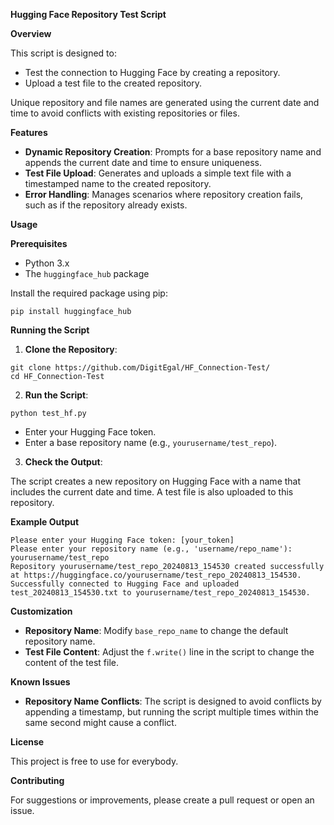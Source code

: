**Hugging Face Repository Test Script**

**Overview**

This script is designed to:

- Test the connection to Hugging Face by creating a repository.
- Upload a test file to the created repository.

Unique repository and file names are generated using the current date and time to avoid conflicts with existing repositories or files.

**Features**

- **Dynamic Repository Creation**: Prompts for a base repository name and appends the current date and time to ensure uniqueness.
- **Test File Upload**: Generates and uploads a simple text file with a timestamped name to the created repository.
- **Error Handling**: Manages scenarios where repository creation fails, such as if the repository already exists.

**Usage**

**Prerequisites**

- Python 3.x
- The `huggingface_hub` package

Install the required package using pip:

```
pip install huggingface_hub
```

**Running the Script**

1. **Clone the Repository**:

```
git clone https://github.com/DigitEgal/HF_Connection-Test/
cd HF_Connection-Test
```

2. **Run the Script**:

```
python test_hf.py
```

- Enter your Hugging Face token.
- Enter a base repository name (e.g., `yourusername/test_repo`).

3. **Check the Output**:

The script creates a new repository on Hugging Face with a name that includes the current date and time. A test file is also uploaded to this repository.

**Example Output**

```
Please enter your Hugging Face token: [your_token]
Please enter your repository name (e.g., 'username/repo_name'): yourusername/test_repo
Repository yourusername/test_repo_20240813_154530 created successfully at https://huggingface.co/yourusername/test_repo_20240813_154530.
Successfully connected to Hugging Face and uploaded test_20240813_154530.txt to yourusername/test_repo_20240813_154530.
```

**Customization**

- **Repository Name**: Modify `base_repo_name` to change the default repository name.
- **Test File Content**: Adjust the `f.write()` line in the script to change the content of the test file.

**Known Issues**

- **Repository Name Conflicts**: The script is designed to avoid conflicts by appending a timestamp, but running the script multiple times within the same second might cause a conflict.

**License**

This project is free to use for everybody.

**Contributing**

For suggestions or improvements, please create a pull request or open an issue.

